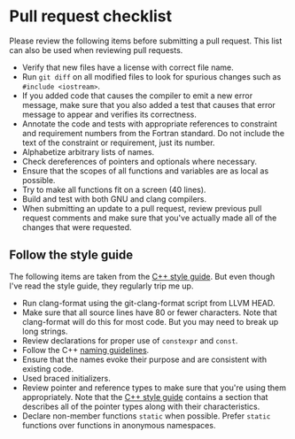 <!--===- documentation/PullRequestChecklist.md 

   Part of the LLVM Project, under the Apache License v2.0 with LLVM Exceptions.
   See https://llvm.org/LICENSE.txt for license information.
   SPDX-License-Identifier: Apache-2.0 WITH LLVM-exception

-->

# Pull request checklist
Please review the following items before submitting a pull request.  This list
can also be used when reviewing pull requests.
*  Verify that new files have a license with correct file name.
*  Run `git diff` on all modified files to look for spurious changes such as
   `#include <iostream>`.
*  If you added code that causes the compiler to emit a new error message, make
   sure that you also added a test that causes that error message to appear
   and verifies its correctness.
*  Annotate the code and tests with appropriate references to constraint and
   requirement numbers from the Fortran standard.  Do not include the text of
   the constraint or requirement, just its number.
*  Alphabetize arbitrary lists of names.
*  Check dereferences of pointers and optionals where necessary.
*  Ensure that the scopes of all functions and variables are as local as
   possible.
*  Try to make all functions fit on a screen (40 lines).
*  Build and test with both GNU and clang compilers.
*  When submitting an update to a pull request, review previous pull request
   comments and make sure that you've actually made all of the changes that
   were requested.

## Follow the style guide
The following items are taken from the [C++ style guide](C++style.md).  But
even though I've read the style guide, they regularly trip me up.
*  Run clang-format using the git-clang-format script from LLVM HEAD.
*  Make sure that all source lines have 80 or fewer characters.  Note that
   clang-format will do this for most code.  But you may need to break up long
   strings.
*  Review declarations for proper use of `constexpr` and `const`.
*  Follow the C++ [naming guidelines](C++style.md#naming).
*  Ensure that the names evoke their purpose and are consistent with existing code.
*  Used braced initializers.
*  Review pointer and reference types to make sure that you're using them
   appropriately.  Note that the [C++ style guide](C++style.md) contains a
   section that describes all of the pointer types along with their
   characteristics.
*  Declare non-member functions ```static``` when possible.  Prefer
   ```static``` functions over functions in anonymous namespaces.
